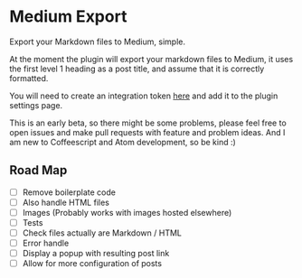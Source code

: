 # Medium Export

Export your Markdown files to Medium, simple.

At the moment the plugin will export your markdown files to Medium, it uses the first level 1 heading as a post title, and assume that it is correctly formatted.

You will need to create an integration token [here](https://medium.com/me/settings) and add it to the plugin settings page.

This is an early beta, so there might be some problems, please feel free to open issues and make pull requests with feature and problem ideas. And I am new to Coffeescript and Atom development, so be kind :)

## Road Map

- [ ] Remove boilerplate code
- [ ] Also handle HTML files
- [ ] Images (Probably works with images hosted elsewhere)
- [ ] Tests
- [ ] Check files actually are Markdown / HTML
- [ ] Error handle
- [ ] Display a popup with resulting post link
- [ ] Allow for more configuration of posts